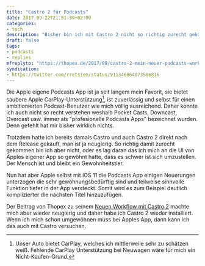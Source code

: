 ```yaml
---
title: "Castro 2 für Podcasts"
date: 2017-09-22T21:51:39+02:00
categories:
- tech
description: "Bisher bin ich mit Castro 2 nicht so richtig zurecht gekommen. Die Beschreibung von Thopex aber macht mich wieder neugierig."
draft: false
tags:
- podcasts
- replies
mfreplyto: "https://thopex.de/2017/09/castro-2-mein-neuer-podcasts-workflow/"
syndication:
- https://twitter.com/rretsiem/status/911346664073506816
---
```


Die Apple eigene Podcasts App ist ja seit langem mein Favorit, sie bietet saubere Apple CarPlay-Unterstützung[^1], ist zuverlässig und selbst für einen ambitionierten Podcast-Benutzer wie mich völlig ausreichend. Daher konnte ich auch nicht so recht verstehen weshalb Pocket Casts, Downcast, Overcast usw. immer als "profesionelle Podcasts Apps" bezeichnet wurden. Denn gefehlt hat mir bisher wirklich nichts.

Trotzdem hatte ich bereits damals Castro und auch Castro 2 direkt nach dem Release gekauft, man ist ja neugierig. So richtig damit zurecht gekommen bin ich aber nicht, oder es lag daran das ich mich an die UI von Apples eigener App so gewöhnt hatte, dass es schwer ist sich umzustellen. Der Mensch ist und bleibt ein Gewohnheitstier.

Nun hat aber Apple selbst mit iOS 11 die Podcasts App einigen Neuerungen unterzogen die sehr gewöhnungsbedürftig sind und teilweise sinnvolle Funktion tiefer in der App versteckt. Somit wird es zum Beispiel deutlich komplizierter die nächsten Titel hinzuzufügen.

Der Beitrag von Thopex zu seinem [Neuen Workflow mit Castro 2](https://thopex.de/2017/09/castro-2-mein-neuer-podcasts-workflow/) machte mich aber wieder neugierig und daher habe ich Castro 2 wieder installiert. Wenn ich mich schon umgewöhnen muss bei Apples App, dann kann ich das auch mit Castro versuchen.

[^1]: Unser Auto bietet CarPlay, welches ich mittlerweile sehr zu schätzen weiß. Fehlende CarPlay Unterstützung bei Neuwagen wäre für mich ein Nicht-Kaufen-Grund.
